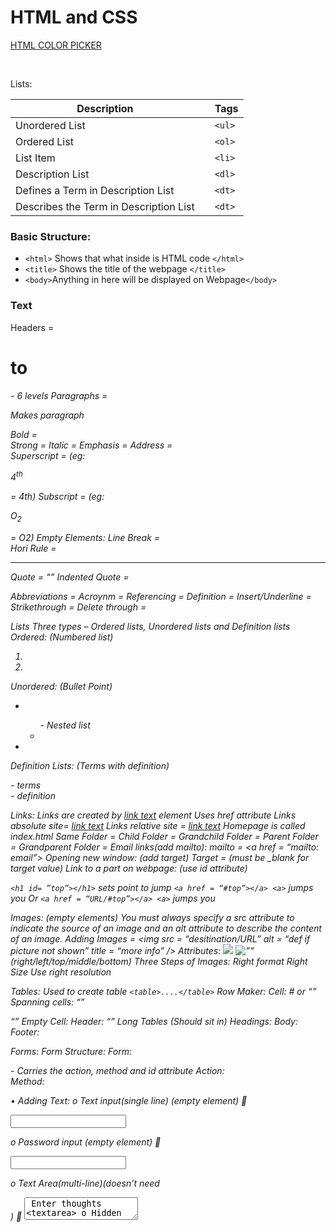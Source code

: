 <head>
    <title>HTML and CSS</title>
    <h1> HTML and CSS</h1>
</head>

<a href ="https://www.w3schools.com/colors/colors_picker.asp">HTML COLOR PICKER </a>

<br>

Lists:

| Description                            |     | Tags   |
| -------------------------------------- | --- | ------ |
| Unordered List                         |     | `<ul>` |
| Ordered List                           |     | `<ol>` |
| List Item                              |     | `<li>` |
| Description List                       |     | `<dl>` |
| Defines a Term in Description List     |     | `<dt>` |
| Describes the Term in Description List |     | `<dt>` |

<h3>Basic Structure:</h3>

- `<html>` Shows that what inside is HTML code `</html>`
- `<title>` Shows the title of the webpage `</title>`
- `<body>`Anything in here will be displayed on Webpage`</body>`

<h3>Text</h3>

Headers = <h1> to <h6> - 6 levels
Paragraphs = <p>Makes paragraph</p>
Bold = <b></b>  
Strong = <strong></strong>
Italic = <i></i>
Emphasis = <em></em>
Address = <address></address>
Superscript = <sup></sup> (eg: <p> 4<sup>th</sup> </p> = 4th)
Subscript = <sub> </sub> (eg: <p> O<sub>2</sub> </p> = O2)
Empty Elements:
Line Break = <br  />
Hori Rule = <hr />
Quote = <q></q>
Indented Quote = <blockquote></blockquote>
Abbreviations = <abbr title=”...”> </abbr>
Acroynm = <acronym title=”...”></acronym>
Referencing = <cite title = “...”></cite>
Definition = <dfn></dfn>
Insert/Underline = <ins></ins>
Strikethrough = <s></s>
Delete through = <del></del>

Lists
Three types – Ordered lists, Unordered lists and Definition lists
Ordered: (Numbered list)

<ol>
<li></li>
<li></li>

</ol>
Unordered: (Bullet Point)
	<ul>
	<li></li>
		<ul> - Nested list
			<li></li>
		</ul>
	<li></li>
</ul>
Definition Lists: (Terms with definition)
	<dl>
		<dt></dt> - terms
		<dd></dd> - definition
	</dl>

Links:
Links are created by <a href = “url”>link text</a> element
Uses href attribute
Links absolute site= <a href = “www.s.com”>link text</a>
Links relative site = <a href = “home.html”>link text</a>
Homepage is called index.html
Same Folder = <a href = “next.hmtl”></a>
Child Folder = <a href = “doc/next.html”></a>
Grandchild Folder = <a href = ”doc/work/nextnext.html”></a>
Parent Folder = <a href = “../index.html”></a>
Grandparent Folder = <a href = “../../index.html”></a>
Email links(add mailto):
mailto = <a href = “mailto: email”></a>
Opening new window: (add target)
Target = <a href = “URL” target =”_blank”></a> (must be \_blank for target value)
Link to a part on webpage: (use id attribute)

`<h1 id= ”top”></h1>` sets point to jump
`<a href = “#top”></a> <a>` jumps you
Or
`<a href = “URL/#top”></a> <a>` jumps you

Images: (empty elements)
You must always specify a src attribute to indicate the source of an image and an alt attribute to describe the content of an image.
Adding Images = <img src = “desitination/URL” alt = “def if picture not shown” title = “more info” />
Attributes:
<img src = ”” />
<img alt = ”” />
<img tilte = ”” />
<img width = ”” />
<img height = ”” />
<img align = ”” /> (right/left/top/middle/bottom)
Three Steps of Images:
Right format
Right Size
Use right resolution

Tables:
Used to create table `<table>....</table>`
Row Maker: <tr> </tr>
Cell: <td> # or “”</td>
Spanning cells: <td colspan = “#”> “” <td>

<td rowspan = “#”> “” <td>
Empty Cell: <td></td>
Header: <th scope = “col/row”> “”</th>
Long Tables (Should sit in)
Headings: <thead></thead>
Body: <tbody></tbody>
Footer: <tfoot></tfoot>

Forms:
Form Structure:
Form: <form></form> - Carries the action, method and id attribute
Action: <form action = “URL”>
Method: <form action = “URL” method =””>

• Adding Text:
o Text input(single line) (empty element)
 <p> <input type = “text”  name = “username”  size=”15” maxlength=”30” /> </p>
o Password input (empty element)
 <p> <input type = “password”  name = “password”  size = “15” maxlength = ”30” /> </p>
o Text Area(multi-line)(doesn’t need <p>)
 <textarea name = “comments” cols =”20” rows = “4”> Enter thoughts <textarea>
o Hidden Text:
 <input type="hidden" name="bookmark" value="lyrics" />

• Making Choices:
o Radio Buttons(select one)
 <p><input type="radio" name = "genre" value = "pop" checked ="checked"> Pop </p>
o Checkboxes(select one or more)
 <p> <input type="checkbox" name="site" value="itunes" checked="checked" /> Itunes </p>
o Drop-down Boxes
 Select and Options
 Mupltiple lets you select more than one
 <select name="devices" size="3" multiple="multiple">

<option value = "phone"> Phone </option>
<option value = "radio"> Radio </option>
<option value = "computer"> Computer </option>
<option value = "pad"> Pad </option>
</select>
•	Uploading Files:
o	File upload
	<input type="file" name="user-song" />

• Submitting Forms:
o Submit button
 <input type="submit" name ="upload" value="Upload" />
• Value give the button the name
o Image buttons
 <input type="image" src = "File Destination" width="100" height="20" />

• Custom Buttons: (text with pic button)
o <button><img src="images/add.gif" alt="add" width="10" height="10" /> Add </button>

• Labeling
o The “for” in label allow you to click on the text and and it will also select. Works with “id” and “for” values
o <label> Age: <input type=”text” name=”age” /> </label>
o <input id=”pop” type="radio" name = "genre" value = "p" checked ="checked">
 <label for=”pop”>POP</label>
• Grouping Elements:
o <fieldset>....</fieldset> - This groups them
o Header: <legend> “” </legend> - this names the grouping

• Form Validation:
o <input type = "password"  name = "password"  size = "15" maxlength = "30" required="required"/>
 Just add that.
• Date Input:
o <input type="date" name="todaydate"/> - will make date box
• URL Input:
o <input type="url" name="urllink"/> - will want a url
• Email Input:
o <input type="email" name="emailinput"/> - will want a email
• Search Input:
o <input type="search" name="emailinput" placeholder="search"/>
 Placeholder is for what in the text box

Extra markup:

Doctypes  
• Tell us the type of version of HTML
• <!DOCTYPE html>
Comments
• <!—comment 
ID Attribute
• Every Element can carry ID, its a unique identity elements
• <p id=”...”> ....</p>
Class attribute:
• Can be on every element used to identify several elements as different
• <p class=”...”> ....</p>
Grouping text and elements:
• Can group sets of elements together block wsie
• <div> elements </div> - put it elements inside to be part of block
Grouping text and elements inline:
• Groups inline text or elements
• <span> TEXT </span> - put it already elements
Iframes:
• A window in your page and the window is another page
• <iframe... ></iframe>
o Width= “###”
o Height= “###”
o Marginheight =”0”
o Marginwidth =”0”
o Src =”url”
o Scrolling=”yes/no” – hide or show scroller
o Frameborder = “0/1” – hide or show border
o Seamless
Information about page
• Meta live inside <head> element and contains information
• <meta ... />
o Name=”description” content =“page’s description”
 – used for search engine to understand page
o Name=”keywords” content =”list, like, this” – list of keywords user might search
o Name=”robots” content=”noindex/nofollow”
 Indicates if search engines add this page to results
 Noindex – if it mustn’t be added
 Nofollow – can be added but not the links on page
o http-equiv=”author” content =”” – author of page
o http-equiv=”pragma” content =”no-cache” – no chaching the page
o http-equiv=”expires” content =”Fri, 04 Apr 2014 23:59:59 GMT”  
 -when it is removed from cache (date must be in that format)
Escape Characters
• Use these if you want them on page
FLASH AND VIDEO COME BACK TO THAT NONSENSE!!!

CSS
Intro to CSS:

CSS allows you to create rules that control the way each box is presented and contents inside of box.
CSS rules contains two parts selector and declaration
Selectors indicate which elements it applies – p{....declarations ; declaration}
Declarations how elements are styled - font-family: Arial (two parts - property: value)

Using external CSS
• Use <link ..... /> with href, type and rel
o Href = “cssfile.css” – path to CSS file
o Type=”text/css” – specifies the type of document being linked to, should be “text/css”
o Rel = “stylesheet” –relationship between HTML page and file. Its “stylesheet” for CSS
Using internal CSS:
• Use <style ...> CSS code{} </style> - normally in <head> element
o type =”text/css” – must be used to specify CSS
Comments: /_ ....._/.
CSS Selectors:
• Universal Selector - _{} – all <> elements
• Type selector – h1, p ,h2 {} – all <h1>, <h2>, <p>
• Class selector -.note {} – any element that has class=”note”
o P.note {} – any <p> elements that has class=”note”
• ID selector – #introduction {} - elements whose ID value is introduction
• Child selector – li>a {} – any <a> elements in <li>
• Descendant selector – p a {} – any <a> elemts that sit inside <p>
• Adjacent sibling – h1+p {} – first <p> element after <h1>
• General sibling – h1~p {} - any <p> elements after <h1>
Attribute Selectors:
• Existence – p[class] {} – targets any <p> element with attribute called class
• Equality – p[class=”word”] {} – targets any <p> element with attribute class = “word”
• Space – p[class~=”dog”] {} – targets <p> with attribute class and list of words with one being dog
• Prefix – p[attr^=”d”] {} – targets <p> with attribute’s value that begins with “d”
• Suffix – p[attr$=”g”] {} – targets <p>with attribute’s value ending with “g”
• Substring – p[attr_=”do”] {} – targets <p> elements with attribute containing “do”

CSS Rules Cascade:
• Last Rule
o Last selector is done
• Specificity
o One that is more specific is done (h1{} over \*{})
• Important
o Add “!important” to any value to so more important than other rules
Inheritance:
What you give the tops most element changes all the children

Colour:

Can specify them in 3 ways:
• RGB - colour : rgb(100,100,9);
o RGBa – colour: rgba(100,100,100,0.5) – last parameter is alpha/opacity
• Hex codes - colour : #ee3e80;
• Names - colour : DarkCyan;  
Background:
• Background-color: RGB/RGBa/Hex/Names ;
o Opacity: 0.5 ; - must come after one of the above and is 50%
Hue, Saturation and Lightness
Background-colour : hsl(0, 0%, 0%) or background-colour : hsla(0, 0%, 0%, 0.5)
• Hue is 0 to 360
• Saturation is percentage
• Lightness is percentage with 0% being white
• Alpha is opacity

Image
Imagine Opacity/transparency: img{opacity : ...} 1= full, 0.5 – half

Text

There are different font families and styles. You can have sets of fonts in order of if they on pc.
• Selecting font
o Body { font-family: Georgia, times, serif;} – on of them will be used starting with Georgia
• Size of type
o Body {font-size: 12px/200%/1.5em;} – any type
 Xx-Small, medium, xx-large, smaller, larger
• Font face
o @font-face{ font-family: ‘Font’;
src: url(‘font path’) , format (‘type’);}
o As
o Fortmat (‘...’) – eot/woff/tff/svg
o H1 {font-family: Fontdownload, Georgia ;} –can use it
• Bold
o Body{font-weight: bold/normal;}
 Bolder, lighter, 100,200 etc
• Italic
o Body{font-style: italic/normal/oblique;}
• Case:
o Body{text-transform: uppercase/lowercase/capitalize;}
• Underline or strike
o Body{text-decoration: none/underline/overline/line-through/blink;}
• Overflow
o Div.a{text-overflow: clip/ellipsis} – when text has border and has overflow added this added a clip or ellipsis without overflow:hidden;

• Leading
o Body{line-height: 1.5em;}
• Letter and word spacing
o H1{letter-spacing: 0.2em;}
o H1{word-spacing: 1em;}
• Alignment
o P{text-align: left/right/center/justify;}
• Vertical alignment
o P{vertical-align: baseline/sub/super/top/text-top/middle/bottom/text-bottom;}
• Identing text
o H1{text-indent: 20px;} – minus is left and normal is right.
• Drop Shadow
o {text-shadow: 1px 1px 0px #hexcolour ;}
 1st value - how far left or right it should fall
 2nd value – how far top or bottom is should fall
 3rd value – specifies the blur(optional)
 4th value – color of drop shadow
• Pseudo-elements
o First-letter
 P:first-letter { ....}
o First line
 P.intro:first-line{.....}
o Styling Link
 - a:link {.....} – allows you to set styles to link not visited
 - a:visited{....} – allow you to set styles for links that have been clicked on.
 - input.submit:hover {...} – applied when user hovers over element
 - input.text:focus{...} – applied to element that had focus
 - input.submit:active{....} – applied when element is clicked

Boxes
• Box dimensions
o – div { height: 300px; width: 300px}
• Limiting dimensions
o Height/Width
 {min-height/width: #px ;} -smallest
 {max-height/width: #px ;}-highest
• Overflowing content
o {overflow: hidden;} – ifs contents is larger than box hide rest
o {overflow: scroll;} – if contents is larger add scrollbar
• Margin, border, padding, Content (in that order)
o Border
 Shorthand
• {border: width style color}
 Width (no %)
• {border-width: #px;} – all same border
• {border-width: #px #px #px #px;} – order of width top,right,bottom,left
o {border-top/right/bottom/left-width: #px;}
• {border-width: thin/medium/thick;}
 Border style
• {border-style: solid/dotted/dashed/double/groove/ridge/inset/outset/hidden;}
o {border-top/left/right/bottom-style: solid/...}
 Border color
• {border-color: Hex/RGB/Names;}
• {border-color: value value value value; } – clockwise

o Padding - {padding: #px/ #% ;}
 {padding: #px #px #px #px;}
 Or {padding-top/right/bottom/left: #px ;}
o Margin – {margin: #px/%/em ;}
 {margin: #px #px #px #px ;} – can be done with list also
 Or {margin-top/right/bottom/left;}
o Centering content
 {margin: #px auto #px auto;}
o Change inline/block
 Allows you to turn inline element into block-level
 {display: inline/block/inline-block/none ;} –none will no spaces left
o Hiding Boxes
 Allows you to hide boxes from user but leaves space
 {visibility: hidden/visible}
o Border images
 {border-image: url(””) # # # # stretch/repear/road;}

Lists, Tables and Forms:
• Bullet Point Styles
o – ul { list-style-type: ...;}
 - none
 - disc
 - circle
 - square
o – ol {list-style-tape: ....;}
 - decimal
 - decimal-leading-zero
 - lower-alpha / lower-roman
 - upper-alpha / upper-roman
• Images for Bullets
o – ul{list-style-image: url”..”;} – only ul with li
• Positioning he marker
o – ul{list-style-position: outside/inside;}
• List style shorthand
o – ul{list-style: inside circle ;}
• Table properties
o Width - table{ width: 600px;}
o Padding – th, td {padding: #px #px #px #px;}
o Text-transform – th(text-transfrom: uppercase;)
o Leter-spacing
o Font-size
o Border-top/bottom
o Text-align
o Background-color
o :hover

• Border on empty cells
o – table {empty-cells: show / hide / inherit ;}
• Gaps between cells
o – table{ border-spacing : #px #px} – space cells
o – table {border-collapse: collapse} - no spaces
o – table {border-collapse: serparate} – all cells are detached
• Styling inputs
o - input#email { background-image: url(“...”);} – add image to input background
• Cursor Styles
o - a {cursor: ... ;}
 Auto
 Crosshair
 Default
 Pointer
 Move
 Text
 Wait
 Help
 url(“...”);

Layout
• normal flow – doesn’t have to be added
o – p{position: static;}
• Relative flow – moves elements relative to normal
o – p{position: relative;} – to move it use bottom/top/left/right
• Absolute positioning - no longer normal and doesn’t affect
o – h1 {position: absolute;} – move it anywhere
• Fixed positioning – stay in same place even when scrolling
o – h1 {position: fixed;} –set it with properties
• Overlapping elements – doesn’t matter about positioning
o – h1 {z-index}
• Floating elements – allows you to place far left or right
o Can you floating elements to place elements side-by-side
o Blockquote{float: right;}
• Clearing floats
o Allows you to select if other floats can touch the float clear is in
o – p{clear: left/right/both/none;}
 None means it can touch both sides

## Extra

---

- Percent and EM are not Relative Measurements and the size of each doesn’t depend on its parents
- Pixels are not recommended units for specifying size
- Font-family attribute does not help ensure maximum compatibility between web browsers

- Bitmaps are img
- Image in pixel on Javascript is canvas
- XMl is svg
